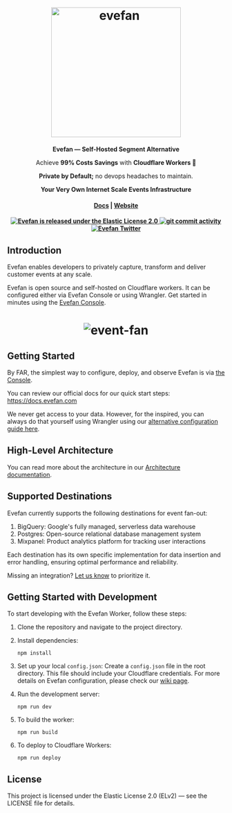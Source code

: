 <h1 align="center">
  <img id="theme-icon" width="300" src="https://console.evefan.com/img/brand/evefan-dark.png" alt="evefan">
</h1>
<p align="center">
  <p align="center"><b> Evefan — Self-Hosted Segment Alternative</b></p>
  <p align="center">Achieve <b>99% Costs Savings</b> with <b>Cloudflare Workers 💸</b></p>
  <p align="center"><b> Private by Default;</b> no devops headaches to maintain.</p>
  <p align="center"><b>Your Very Own Internet Scale Events Infrastructure</b></p>
</p>

<h4 align="center">
  <a href="https://docs.evefan.com">Docs</a> |
  <a href="https://evefan.com">Website</a>
</h4>

<h4 align="center">
  <a href="https://github.com/evefancom/evefan/blob/main/LICENSE.md">
    <img src="https://img.shields.io/badge/license-ELv2-white.svg" alt="Evefan is released under the Elastic License 2.0" />
  </a>
  <a href="https://github.com/evefancom/evefan/issues">
    <img src="https://img.shields.io/github/commit-activity/m/evefancom/evefan" alt="git commit activity" />
  </a>
  <a href="https://twitter.com/evefanhq">
    <img src="https://img.shields.io/twitter/follow/evefanhq?label=Follow" alt="Evefan Twitter" />
  </a>
</h4>

## Introduction

Evefan enables developers to privately capture, transform and deliver customer events at any scale.

Evefan is open source and self-hosted on Cloudflare workers. It can be configured either via Evefan Console or using Wrangler. Get started in minutes using the [Evefan Console](https://console.evefan.com).

<h1 align="center">
    <img src="https://console.evefan.com/img/brand/event-fan.png" alt="event-fan">
</h1>

## Getting Started

By FAR, the simplest way to configure, deploy, and observe Evefan is via [the Console](https://console.evefan.com).

You can review our official docs for our quick start steps: https://docs.evefan.com

We never get access to your data. However, for the inspired, you can always do that yourself using Wrangler using our [alternative configuration guide here](https://github.com/evefancom/evefan/wiki).

## High-Level Architecture

You can read more about the architecture in our [Architecture documentation](/architecture.md).

## Supported Destinations

Evefan currently supports the following destinations for event fan-out:

1. BigQuery: Google's fully managed, serverless data warehouse
2. Postgres: Open-source relational database management system
3. Mixpanel: Product analytics platform for tracking user interactions

Each destination has its own specific implementation for data insertion and error handling, ensuring optimal performance and reliability.

Missing an integration? [Let us know](https://tally.so/r/mDev0q) to prioritize it. 

## Getting Started with Development

To start developing with the Evefan Worker, follow these steps:

1. Clone the repository and navigate to the project directory.

2. Install dependencies:

   ```
   npm install
   ```

3. Set up your local `config.json`:
   Create a `config.json` file in the root directory. This file should include your Cloudflare credentials. For more details on Evefan configuration, please check our [wiki page](https://github.com/evefancom/evefan/wiki/Evefan-Configuration-Guide).

4. Run the development server:

   ```
   npm run dev
   ```

5. To build the worker:

   ```
   npm run build
   ```

6. To deploy to Cloudflare Workers:

   ```
   npm run deploy
   ```

## License

This project is licensed under the Elastic License 2.0 (ELv2) — see the LICENSE file for details.
